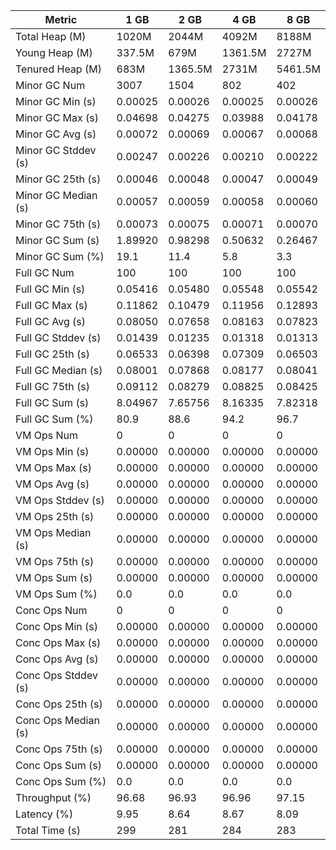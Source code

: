 | Metric | 1 GB | 2 GB | 4 GB | 8 GB |
|------|----|----|----|----|
| Total Heap (M) | 1020M | 2044M | 4092M | 8188M |
| Young Heap (M) | 337.5M | 679M | 1361.5M | 2727M |
| Tenured Heap (M) | 683M | 1365.5M | 2731M | 5461.5M |
| Minor GC Num | 3007 | 1504 | 802 | 402 |
| Minor GC Min (s) | 0.00025 | 0.00026 | 0.00025 | 0.00026 |
| Minor GC Max (s) | 0.04698 | 0.04275 | 0.03988 | 0.04178 |
| Minor GC Avg (s) | 0.00072 | 0.00069 | 0.00067 | 0.00068 |
| Minor GC Stddev (s) | 0.00247 | 0.00226 | 0.00210 | 0.00222 |
| Minor GC 25th (s) | 0.00046 | 0.00048 | 0.00047 | 0.00049 |
| Minor GC Median (s) | 0.00057 | 0.00059 | 0.00058 | 0.00060 |
| Minor GC 75th (s) | 0.00073 | 0.00075 | 0.00071 | 0.00070 |
| Minor GC Sum (s) | 1.89920 | 0.98298 | 0.50632 | 0.26467 |
| Minor GC Sum (%) | 19.1 | 11.4 | 5.8 | 3.3 |
| Full GC Num | 100 | 100 | 100 | 100 |
| Full GC Min (s) | 0.05416 | 0.05480 | 0.05548 | 0.05542 |
| Full GC Max (s) | 0.11862 | 0.10479 | 0.11956 | 0.12893 |
| Full GC Avg (s) | 0.08050 | 0.07658 | 0.08163 | 0.07823 |
| Full GC Stddev (s) | 0.01439 | 0.01235 | 0.01318 | 0.01313 |
| Full GC 25th (s) | 0.06533 | 0.06398 | 0.07309 | 0.06503 |
| Full GC Median (s) | 0.08001 | 0.07868 | 0.08177 | 0.08041 |
| Full GC 75th (s) | 0.09112 | 0.08279 | 0.08825 | 0.08425 |
| Full GC Sum (s) | 8.04967 | 7.65756 | 8.16335 | 7.82318 |
| Full GC Sum (%) | 80.9 | 88.6 | 94.2 | 96.7 |
| VM Ops Num | 0 | 0 | 0 | 0 |
| VM Ops Min (s) | 0.00000 | 0.00000 | 0.00000 | 0.00000 |
| VM Ops Max (s) | 0.00000 | 0.00000 | 0.00000 | 0.00000 |
| VM Ops Avg (s) | 0.00000 | 0.00000 | 0.00000 | 0.00000 |
| VM Ops Stddev (s) | 0.00000 | 0.00000 | 0.00000 | 0.00000 |
| VM Ops 25th (s) | 0.00000 | 0.00000 | 0.00000 | 0.00000 |
| VM Ops Median (s) | 0.00000 | 0.00000 | 0.00000 | 0.00000 |
| VM Ops 75th (s) | 0.00000 | 0.00000 | 0.00000 | 0.00000 |
| VM Ops Sum (s) | 0.00000 | 0.00000 | 0.00000 | 0.00000 |
| VM Ops Sum (%) | 0.0 | 0.0 | 0.0 | 0.0 |
| Conc Ops Num | 0 | 0 | 0 | 0 |
| Conc Ops Min (s) | 0.00000 | 0.00000 | 0.00000 | 0.00000 |
| Conc Ops Max (s) | 0.00000 | 0.00000 | 0.00000 | 0.00000 |
| Conc Ops Avg (s) | 0.00000 | 0.00000 | 0.00000 | 0.00000 |
| Conc Ops Stddev (s) | 0.00000 | 0.00000 | 0.00000 | 0.00000 |
| Conc Ops 25th (s) | 0.00000 | 0.00000 | 0.00000 | 0.00000 |
| Conc Ops Median (s) | 0.00000 | 0.00000 | 0.00000 | 0.00000 |
| Conc Ops 75th (s) | 0.00000 | 0.00000 | 0.00000 | 0.00000 |
| Conc Ops Sum (s) | 0.00000 | 0.00000 | 0.00000 | 0.00000 |
| Conc Ops Sum (%) | 0.0 | 0.0 | 0.0 | 0.0 |
| Throughput (%) | 96.68 | 96.93 | 96.96 | 97.15 |
| Latency (%) | 9.95 | 8.64 | 8.67 | 8.09 |
| Total Time (s) | 299 | 281 | 284 | 283 |
